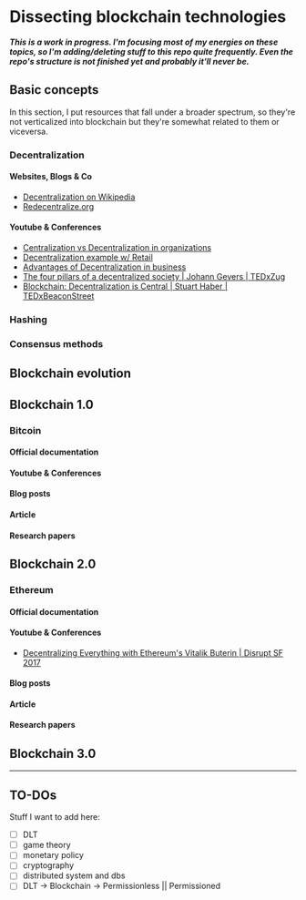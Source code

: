 # Dissecting blockchain technologies
***This is a work in progress. I'm focusing most of my energies on these topics, so I'm adding/deleting stuff to this repo quite frequently. Even the repo's structure is not finished yet and probably it'll never be.***
## Basic concepts
In this section, I put resources that fall under a broader spectrum, so they're not verticalized into blockchain but they're somewhat related to them or viceversa. 
### Decentralization
#### Websites, Blogs & Co
- [Decentralization on Wikipedia](https://en.wikipedia.org/wiki/Decentralization)
- [Redecentralize.org](https://redecentralize.org/)
#### Youtube & Conferences
- [Centralization vs Decentralization in organizations](https://www.youtube.com/watch?v=jviFsd4hhfE)
- [Decentralization example w/ Retail](https://www.youtube.com/watch?v=AMRmDqiWvVk)
- [Advantages of Decentralization in business](https://www.youtube.com/watch?v=SNUgrDOQrnw)
- [The four pillars of a decentralized society | Johann Gevers | TEDxZug](https://www.youtube.com/watch?v=8oeiOeDq_Nc)
- [Blockchain: Decentralization is Central | Stuart Haber | TEDxBeaconStreet](https://www.youtube.com/watch?v=AmQyJoTdnwo)
### Hashing
### Consensus methods
## Blockchain evolution
## Blockchain 1.0
### Bitcoin
#### Official documentation
#### Youtube & Conferences
#### Blog posts
#### Article
#### Research papers
## Blockchain 2.0
### Ethereum
#### Official documentation
#### Youtube & Conferences
- [Decentralizing Everything with Ethereum's Vitalik Buterin | Disrupt SF 2017](https://www.youtube.com/watch?v=WSN5BaCzsbo)
#### Blog posts
#### Article
#### Research papers
## Blockchain 3.0
---
## TO-DOs
Stuff I want to add here:
- [ ] DLT 
- [ ] game theory
- [ ] monetary policy
- [ ] cryptography
- [ ] distributed system and dbs
- [ ] DLT -> Blockchain -> Permissionless || Permissioned
